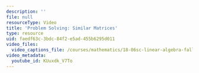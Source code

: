 ```yaml
---
description: ''
file: null
resourceType: Video
title: 'Problem Solving: Similar Matrices'
type: resource
uid: faedf63c-3bdc-84f2-e5ad-455b6295d011
video_files:
  video_captions_file: /courses/mathematics/18-06sc-linear-algebra-fall-2011/resource-index/problem-solving-similar-matrices/KUuxdk_V7To.vtt
video_metadata:
  youtube_id: KUuxdk_V7To
---
```

